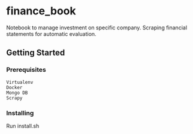 # finance_book
Notebook to manage investment on specific company. Scraping financial statements for automatic evaluation.

## Getting Started

### Prerequisites

```
Virtualenv
Docker
Mongo DB
Scrapy
```

### Installing

Run install.sh
